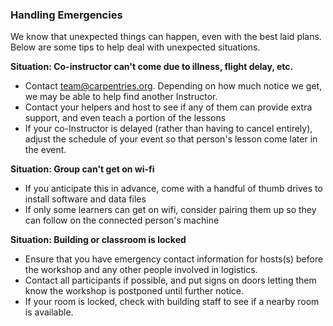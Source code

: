 ### Handling Emergencies

We know that unexpected things can happen, even with the best laid plans. Below are some tips to help deal with unexpected situations.  

**Situation: Co-instructor can't come due to illness, flight delay, etc.** 
* Contact team@carpentries.org.  Depending on how much notice we get, we may be able to help find another Instructor.
* Contact your helpers and host to see if any of them can provide extra support, and even teach a portion of the lessons
* If your co-Instructor is delayed (rather than having to cancel entirely), adjust the schedule of your event so that person's lesson come later in the event.

**Situation: Group can't get on wi-fi**
* If you anticipate this in advance, come with a handful of thumb drives to install software and data files
* If only some learners can get on wifi, consider pairing them up so they can follow on the connected person's machine

**Situation: Building or classroom is locked**
* Ensure that you have emergency contact information for hosts(s) before the workshop and any other people involved in logistics.
* Contact all participants if possible, and put signs on doors letting them know the workshop is postponed until further notice.
* If your room is locked, check with building staff to see if a nearby room is available.
